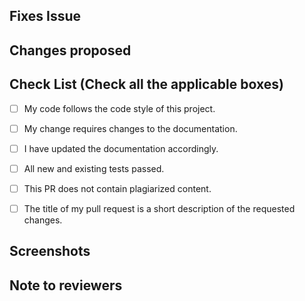 <!-- If your PR fixes an open issue, use `Closes #999` to link your PR with the issue. #999 stands for the issue number you are fixing -->

## Fixes Issue

<!-- Remove this section if not applicable -->

<!-- Example: Closes #31 -->

## Changes proposed

<!-- List all the proposed changes in your PR -->

<!-- Mark all the applicable boxes. To mark the box as done follow the following conventions -->

<!--

[x] - Correct; marked as done

[X] - Correct; marked as done

[ ] - Not correct; marked as **not** done

-->

## Check List (Check all the applicable boxes) <!-- Follow the above conventions to check the box -->

- [ ] My code follows the code style of this project.

- [ ] My change requires changes to the documentation.

- [ ] I have updated the documentation accordingly.

- [ ] All new and existing tests passed.

- [ ] This PR does not contain plagiarized content.

- [ ] The title of my pull request is a short description of the requested changes.

## Screenshots

<!-- Add all the screenshots which support your changes -->

## Note to reviewers

<!-- Add notes to reviewers if applicable -->
